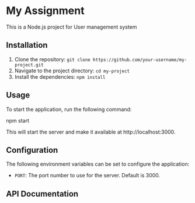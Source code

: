 # My Assignment

This is a Node.js project for User management system
## Installation

1. Clone the repository: `git clone https://github.com/your-username/my-project.git`
2. Navigate to the project directory: `cd my-project`
3. Install the dependencies: `npm install`

## Usage

To start the application, run the following command:

npm start

This will start the server and make it available at http://localhost:3000.

## Configuration

The following environment variables can be set to configure the application:

- `PORT`: The port number to use for the server. Default is 3000.

## API Documentation



